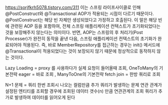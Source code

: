 
https://sorjfkrh5078.tistory.com/311
이는 스프링 라이프사이클로 인해 @PostConstruct와 @Transactional AOP가 적용되는 시점이 다르기 때문이다.
@PostConstruct는 해당 빈 자체만 생성되었다고 가정하고 호출된다. 이 말은 해당 빈에 관련된 AOP 등을 포함하여, 전체 스프링 애플리케이션 컨텍스트가 초기화되었다는 것을 보장해주지 않는다는 의미이다.
반면, AOP는 스프링의 후 처리기(Post Processer)가 완전히 동작을 끝낸 다음, 스프링 애플리케이션 컨텍스트의 초기화가 완료되어야 적용된다.
즉, 바로 MemberRepository를 접근하는 경우는 init() 메서드에 @Transactional이 적용되었다는 것이 보장되지 않기 때문에 정상적으로 동작하지 않는 것이다.

Lazy Loading = proxy 를 사용하다가 실제 요청이 들어올때 조회, OneToMany의 기본전략
eager = 바로 조회 , ManyToOne의 기본전략
fetch join = 한방 쿼리로 조회 

N+1 문제 = 쿼리 한번 조회시 나오는 컬럼만큼 추가 쿼리가 발생하는 문제
연관 관계가 설정된 엔티티를 조회할 경우에 조회된 데이터 갯수(n) 만큼 연관관계의 조회 쿼리가 추가로 발생하여 데이터를 읽어오게 된다